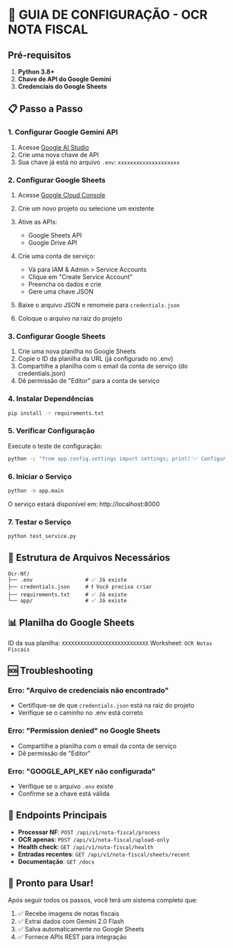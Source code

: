 # 🚀 GUIA DE CONFIGURAÇÃO - OCR NOTA FISCAL

## Pré-requisitos

1. **Python 3.8+**
2. **Chave de API do Google Gemini**
3. **Credenciais do Google Sheets**

## 📋 Passo a Passo

### 1. Configurar Google Gemini API

1. Acesse [Google AI Studio](https://makersuite.google.com/app/apikey)
2. Crie uma nova chave de API
3. Sua chave já está no arquivo `.env`: `xxxxxxxxxxxxxxxxxxxx`

### 2. Configurar Google Sheets

1. Acesse [Google Cloud Console](https://console.cloud.google.com/)
2. Crie um novo projeto ou selecione um existente
3. Ative as APIs:
   - Google Sheets API
   - Google Drive API

4. Crie uma conta de serviço:
   - Vá para IAM & Admin > Service Accounts
   - Clique em "Create Service Account"
   - Preencha os dados e crie
   - Gere uma chave JSON

5. Baixe o arquivo JSON e renomeie para `credentials.json`
6. Coloque o arquivo na raiz do projeto

### 3. Configurar Google Sheets

1. Crie uma nova planilha no Google Sheets
2. Copie o ID da planilha da URL (já configurado no .env)
3. Compartilhe a planilha com o email da conta de serviço (do credentials.json)
4. Dê permissão de "Editor" para a conta de serviço

### 4. Instalar Dependências

```bash
pip install -r requirements.txt
```

### 5. Verificar Configuração

Execute o teste de configuração:

```bash
python -c "from app.config.settings import settings; print('✅ Configuração OK')"
```

### 6. Iniciar o Serviço

```bash
python -m app.main
```

O serviço estará disponível em: http://localhost:8000

### 7. Testar o Serviço

```bash
python test_service.py
```

## 🔧 Estrutura de Arquivos Necessários

```
Ocr-Nf/
├── .env                 # ✅ Já existe
├── credentials.json     # ❗ Você precisa criar
├── requirements.txt     # ✅ Já existe
└── app/                 # ✅ Já existe
```

## 📊 Planilha do Google Sheets

ID da sua planilha: `XXXXXXXXXXXXXXXXXXXXXXXXXXXX`
Worksheet: `OCR Notas Fiscais`

## 🆘 Troubleshooting

### Erro: "Arquivo de credenciais não encontrado"
- Certifique-se de que `credentials.json` está na raiz do projeto
- Verifique se o caminho no .env está correto

### Erro: "Permission denied" no Google Sheets
- Compartilhe a planilha com o email da conta de serviço
- Dê permissão de "Editor"

### Erro: "GOOGLE_API_KEY não configurada"
- Verifique se o arquivo `.env` existe
- Confirme se a chave está válida

## 📱 Endpoints Principais

- **Processar NF**: `POST /api/v1/nota-fiscal/process`
- **OCR apenas**: `POST /api/v1/nota-fiscal/upload-only`
- **Health check**: `GET /api/v1/nota-fiscal/health`
- **Entradas recentes**: `GET /api/v1/nota-fiscal/sheets/recent`
- **Documentação**: `GET /docs`

## 🎯 Pronto para Usar!

Após seguir todos os passos, você terá um sistema completo que:

1. ✅ Recebe imagens de notas fiscais
2. ✅ Extrai dados com Gemini 2.0 Flash
3. ✅ Salva automaticamente no Google Sheets
4. ✅ Fornece APIs REST para integração
